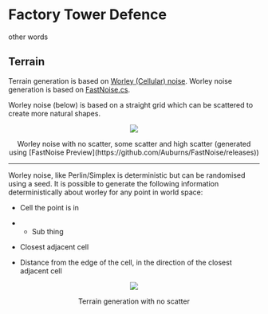 # Factory Tower Defence

other words

## Terrain

Terrain generation is based on [Worley (Cellular) noise](https://thebookofshaders.com/12/). Worley noise generation is based on [FastNoise.cs](https://assetstore.unity.com/packages/tools/particles-effects/fastnoise-70706).

Worley noise (below) is based on a straight grid which can be scattered to create more natural shapes.
<p align="center">
<img src="https://imgur.com/pszR8ED.png">
</p>
<p align="center">
Worley noise with no scatter, some scatter and high scatter
(generated using [FastNoise Preview](https://github.com/Auburns/FastNoise/releases))
</p>

---

Worley noise, like Perlin/Simplex is deterministic but can be randomised using a seed. It is possible to generate the following information deterministically about worley for any point in world space:
* Cell the point is in
* * Sub thing

* Closest adjacent cell
* Distance from the edge of the cell, in the direction of the closest adjacent cell


<p align="center">
<img src="https://i.imgur.com/0QuGEV6.png">
</p>
<p align="center">
Terrain generation with no scatter
</p>